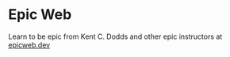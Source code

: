 # Epic Web

Learn to be epic from Kent C. Dodds and other epic instructors at [epicweb.dev](https://epicweb.dev)
